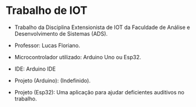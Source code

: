 # Trabalho de IOT

- Trabalho da Disciplina Extensionista de IOT da Faculdade de Análise e Desenvolvimento de Sistemas (ADS).
- Professor: Lucas Floriano.
- Microcontrolador utilizado: Arduino Uno ou Esp32.

- IDE: Arduino IDE
- Projeto (Arduino): (Indefinido).
- Projeto (Esp32): Uma aplicação para ajudar deficientes auditivos no trabalho.
